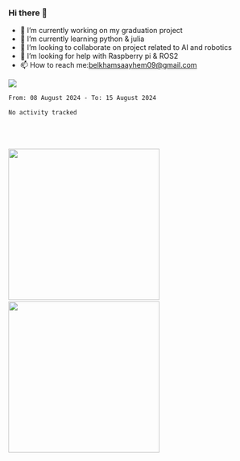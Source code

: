 ### Hi there 👋


- 🔭 I’m currently working on my graduation project 
- 🌱 I’m currently learning python & julia
- 👯 I’m looking to collaborate on project related to AI and robotics
- 🤔 I’m looking for help with Raspberry pi & ROS2
- 📫 How to reach me:belkhamsaayhem09@gmail.com
<img src="https://wakatime.com/badge/user/cf8da79b-a470-449f-8b0c-f235c18b2fd3.svg" >
<!--START_SECTION:waka-->

```txt
From: 08 August 2024 - To: 15 August 2024

No activity tracked
```

<!--END_SECTION:waka-->


<p float="center">
<img src="https://wakatime.com/share/@cf8da79b-a470-449f-8b0c-f235c18b2fd3/a8f6d8f6-7585-46f8-abdf-ef882af10143.svg" witdh="250" height="300" />
<img height="350" hspace="10"/>
<img src="https://wakatime.com/share/@cf8da79b-a470-449f-8b0c-f235c18b2fd3/e5d007f8-acb4-4d59-a4f2-da56b2a5c4d7.svg"  witdh="250" height="300" />
</p>

